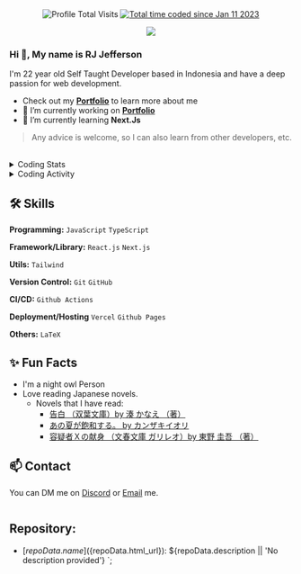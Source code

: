 <div align="center" id="top">

![<hr />][hr-style]

<!--
<img alt="spotify-github-profile" src="https://spotify-github-profile.vercel.app/api/view?uid=215lqconp3eomcjzwaufygfri&cover_image=true&theme=novatorem&show_offline=true&background_color=121212&interchange=false&bar_color=53b14f&bar_color_cover=false" />

<br />

<code><t:1704150000:t></code>
<a href='https://discord.com/users/606481557615542273' target='_blank'><img src="https://api.statusbadges.me/badge/status/606481557615542273?label=Discord%20Status&style=flat" alt="status"></a>-->

<br>
<img alt="Profile Total Visits" src="https://komarev.com/ghpvc/?username=jeffersonrj14&label=Profile%20Visits&color=1b7565&style=flat" />
<a href="https://wakatime.com/@jeffersonrj14"><img src="https://wakatime.com/badge/user/012554dc-b24b-4b6b-90bf-92214455e325.svg?&color=1b7565&style=flat" alt="Total time coded since Jan 11 2023" /></a>

<br>

<a href="https://github.com/jeffersonrj14"><img src="https://badges.pufler.dev/contributors/jeffersonrj14/jeffersonrj14?size=50&padding=5&perRow=10&bots=true" /></a><br>


</div >

<h3>Hi 👋, My name is RJ Jefferson</h3>

I'm 22 year old Self Taught Developer based in Indonesia and have a deep passion for web development.

- Check out my **[Portfolio](https://jeffersonrj.com/about)** to learn more about me 
- 🚀 I’m currently working on  **[Portfolio](https://jeffersonrj.com)**
- 🌱 I’m currently learning **Next.Js**

> Any advice is welcome, so I can also learn from other developers, etc.
<br>

<details>
  <summary>Coding Stats</summary>

  ![langs](https://wakatime.com/share/@jeffersonrj14/136eb683-c873-4692-abe8-b3a1d880659b.svg)
</details>

<details>
  <summary>Coding Activity</summary>

  ![activity](https://wakatime.com/share/@jeffersonrj14/ada550c6-38ce-47ab-bd1d-129b1679f376.svg)
</details>


## 🛠️ Skills

**Programming:** `JavaScript` `TypeScript`

**Framework/Library:** `React.js` `Next.js`

**Utils:** `Tailwind`

**Version Control:** `Git` `GitHub`

**CI/CD:** `Github Actions`

**Deployment/Hosting** `Vercel` `Github Pages`

**Others:** `LaTeX` 



## ✨ Fun Facts
- I'm a night owl Person
- Love reading Japanese novels.
  - Novels that I have read: 
    - [告白 （双葉文庫）by 	湊 かなえ （著）](https://honto.jp/netstore/pd-book_03247858.html)
    - [あの夏が飽和する。 by 	カンザキイオリ](https://honto.jp/ebook/pd_30499106.html)
    - [容疑者Ｘの献身 （文春文庫 ガリレオ）by 	東野 圭吾 （著）](https://honto.jp/netstore/pd-book_03022366.html)

## 📫 Contact

 You can DM me on [Discord](https://discordapp.com/users/606481557615542273) or [Email](mailto:jefferson@jeffersonrj.com) me.

![<hr />][hr-style]

## Repository:
- [${repoData.name}](${repoData.html_url}): ${repoData.description || 'No description provided'}
`;
<!-- ## ⭐ Languages: 
- Native in <code>Indonesian</code>, conversant in <code>English</code> and <code>Japanese</code>.<br>
  - Indonesia → Mother Tongue Language
  - English → Basic Working Proficiency
  - Japanese → Basic working proficiency (N3～N2 Level)
> Any advice is welcome, so I can also learn from other developers, etc. -->


<!-- I'm 22 years old and have a deep passion for web development. Currently, I'm building web projects using my frontend skills. I love creating engaging and user-friendly web experiences using various frameworks and technologies. I am currently learning web development at <a href="https://zerotomastery.io">Zero To Mastery Academy</a>, where I am constantly honing my skills and knowledge in these fields. <br/>
Aside from my tech interests, I'm a Japanese language enthusiast. I read novels, news, and articles in Japanese. I also love Japanese culture and have great respect for it. -->

<!-- Projects
--------

<details>
  <summary>Recent Projects</summary>

  - [jeffersonrj14/jeffersonrj.com](https://github.com/jeffersonrj14/jeffersonrj.com): My portfolio is created using Next.js, Tailwind, and Framer Motion. I might add more in the future. I keep my portfolio as simple as I can.

</details>

<details>
  <summary>Old Projects</summary>

  - [jeffersonrj14/Pokemon-short-game](https://github.com/jeffersonrj14/Pokemon-short-game) (May 2022 - Jun 2022): .
</details> -->

<!--
Support
--------

<p>
	<a href="https://ko-fi.com/jeffersonrj14"> 
		<img align="left" src="https://img.shields.io/badge/Ko--fi-F16061?style=flat&logo=ko-fi&logoColor=white" height="auto" width="100" alt="jeffersonrj14" />
	</a>
</p>
<p>
	<a href="https://www.buymeacoffee.com/jeffersonrj14"> 
		<img align="left" src="https://img.shields.io/badge/Buy_Me_A_Coffee-FFDD00?style=flat&logo=buy-me-a-coffee&logoColor=black" height="auto" width="200" alt="jeffersonrj14" />
	</a>
</p>
<br><br>




<!--
石の上にも三年
<blockquote>このコースを頑張っています。数ヶ月後には実務経験を得られることを期待しています。</blockquote>
-->




<!-- 
====== Line ====== 
-->

 [hr-style]: https://capsule-render.vercel.app/api?type=rect&color=gradient&height=2

 <!-- 
====== Tech Stack ====== 
-->
<!-- Wakatime -->
[wakatime-badge]: https://img.shields.io/badge/WakaTime-000000?style=for-the-badge&logo=WakaTime&logoColor=white
[wakatime-link]: https://wakatime.com

<!-- Github Action -->
[githubaction-badge]: https://img.shields.io/badge/github%20actions-%232671E5.svg?style=for-the-badge&logo=githubactions&logoColor=white
[githubaction-link]: https://github.com/features/actions

<!-- MYSQL -->
[mysql-badge]: https://img.shields.io/badge/MySQL-005C84?style=for-the-badge&logo=mysql&logoColor=white
[mysql-link]: https://www.mysql.com

<!-- After Effects -->
[aftereffects-badge]: https://img.shields.io/badge/After%20Effects-31A8FF?style=for-the-badge&logo=Adobe%20after%20effects&logoColor=black
[aftereffects-link]: https://www.adobe.com/products/aftereffects/campaign/pricing.html?sdid=L3XTTPNV&mv=search&mv2=paidsearch&ef_id=Cj0KCQjwy4KqBhD0ARIsAEbCt6gopXRRt3qDcExi234ozoP4GIX_5K2nlahEFBOD9y5sYYCbj7qnHzAaAkOBEALw_wcB%3AG%3As&s_kwcid=AL%213085%213%21636707352609%21e%21%21g%21%21after+effects%21703952805%2138400810418&gclid=Cj0KCQjwy4KqBhD0ARIsAEbCt6gopXRRt3qDcExi234ozoP4GIX_5K2nlahEFBOD9y5sYYCbj7qnHzAaAkOBEALw_wcB

<!-- Canva -->
[canva-badge]: https://img.shields.io/badge/Canva-%2300C4CC.svg?style=for-the-badge&logo=Canva&logoColor=white
[canva-link]: https://www.canva.com

<!-- AlpineJS -->
[alpinejs-badge]: https://img.shields.io/badge/Alpine%20JS-black?style=for-the-badge&logo=alpinedotjs&logoColor=8BC0D0
[alpinejs-link]: https://alpinejs.dev

<!-- Astro -->
[astro-badge]: https://img.shields.io/badge/Astro-0C1222?style=for-the-badge&logo=astro&logoColor=FDFDFE
[astro-link]: https://astro.build

<!-- Bootstrap -->
[bootstrap-badge]: https://img.shields.io/badge/bootstrap-%23563D7C.svg?style=for-the-badge&logo=bootstrap&logoColor=white
[bootstrap-link]: https://getbootstrap.com

<!-- Font Awesome -->
[fontawesome-badge]: https://img.shields.io/badge/Font_Awesome-339AF0?style=for-the-badge&logo=fontawesome&logoColor=white
[fontawesome-link]: https://fontawesome.com

<!-- Github Pages -->
[githubpages-badge]: https://img.shields.io/badge/GitHub%20Pages-222222?style=for-the-badge&logo=GitHub%20Pages&logoColor=white
[githubpages-link]: https://pages.github.com

<!-- Jekyll -->
[jekyll-badge]: https://img.shields.io/badge/Jekyll-CC0000?style=for-the-badge&logo=Jekyll&logoColor=white
[jekyll-link]: https://jekyllrb.com

<!-- Jquery -->
[jquery-badge]: https://img.shields.io/badge/jQuery-0769AD?style=for-the-badge&logo=jquery&logoColor=white
[jquery-link]: https://jquery.com

<!-- NextJS -->
[nextjs-badge]: https://img.shields.io/badge/next%20js-000000?style=for-the-badge&logo=nextdotjs&logoColor=white
[nextjs-link]: https://img.shields.io/badge/next%20js-000000?style=for-the-badge&logo=nextdotjs&logoColor=white

<!-- NodeJS -->
[nodejs-badge]: https://img.shields.io/badge/node.js-6DA55F?style=for-the-badge&logo=node.js&logoColor=white
[nodejs-link]: https://nodejs.org/en

<!-- NPM -->
[npm-badge]: https://img.shields.io/badge/npm-CB3837?style=for-the-badge&logo=npm&logoColor=white
[npm-link]: https://www.npmjs.com

<!-- PNPM -->
[pnpm-badge]: https://img.shields.io/badge/pnpm-yellow?style=for-the-badge&logo=pnpm&logoColor=white
[pnpm-link]: https://pnpm.io

<!-- React -->
[react-badge]: https://img.shields.io/badge/react-%2320232a.svg?style=for-the-badge&logo=react&logoColor=%2361DAFB
[react-link]: https://react.dev

<!-- React Router -->
[reactrouter-badge]: https://img.shields.io/badge/React_Router-CA4245?style=for-the-badge&logo=react-router&logoColor=white
[reactrouter-link]: https://reactrouter.com/en/main

<!-- Redux -->
[redux-badge]: https://img.shields.io/badge/redux-%23593d88.svg?style=for-the-badge&logo=redux&logoColor=white
[redux-link]: https://redux.js.org

<!-- SASS -->
[sass-badge]: https://img.shields.io/badge/SASS-hotpink.svg?style=for-the-badge&logo=SASS&logoColor=white
[sass-link]: https://sass-lang.com

<!-- Tailwind CSS -->
[tailwind-badge]: https://img.shields.io/badge/Tailwind_CSS-38B2AC?style=for-the-badge&logo=tailwind-css&logoColor=white
[tailwind-link]: https://tailwindcss.com

<!-- Vite -->
[vite-badge]: https://img.shields.io/badge/Vite-B73BFE?style=for-the-badge&logo=vite&logoColor=FFD62E
[vite-link]: https://vitejs.dev

<!-- Vue JS -->
[vue-badge]: https://img.shields.io/badge/vuejs-%2335495e.svg?style=for-the-badge&logo=vuedotjs&logoColor=%234FC08D
[vue-link]: https://vuejs.org

<!-- Yarn -->
[yarn-badge]: https://img.shields.io/badge/yarn-%232C8EBB.svg?style=for-the-badge&logo=yarn&logoColor=white
[yarn-link]: https://yarnpkg.com

<!-- Netlify -->
[netlify-badge]: https://img.shields.io/badge/netlify-%23000000.svg?style=for-the-badge&logo=netlify&logoColor=#00C7B7
[netlify-link]: https://www.netlify.com

<!-- Vercel -->
[vercel-badge]: https://img.shields.io/badge/Vercel-000000?style=for-the-badge&logo=vercel&logoColor=white
[vercel-link]: https://vercel.com/dashboard

<!-- Eclipse -->
[eclipse-badge]: https://img.shields.io/badge/Eclipse-2C2255?style=for-the-badge&logo=eclipse&logoColor=whit
[eclipse-link]: https://eclipseide.org

<!-- VS Code --> 
[vscode-badge]: https://img.shields.io/badge/VSCode-0078D4?style=for-the-badge&logo=visual%20studio%20code&logoColor=white
[vscode-link]: https://code.visualstudio.com

<!-- Eslint -->
[eslint-badge]: https://img.shields.io/badge/ESLint-4B3263?style=for-the-badge&logo=eslint&logoColor=white
[eslint-link]: https://eslint.org

<!-- Prettier -->
[prettier-badge]: https://img.shields.io/badge/prettier-1A2C34?style=for-the-badge&logo=prettier&logoColor=F7BA3E
[prettier-link]: https://prettier.io

<!-- C -->
[c-badge]: https://img.shields.io/badge/C-00599C?style=for-the-badge&logo=c&logoColor=white
[c-link]: https://www.w3schools.com/c/c_intro.php

<!-- CSS3 -->
[css-badge]: https://img.shields.io/badge/css3-%231572B6.svg?style=for-the-badge&logo=css3&logoColor=white
[css-link]: https://www.w3schools.com/css/css_intro.asp

<!-- HTML5 -->
[html-badge]: https://img.shields.io/badge/html5-%23E34F26.svg?style=for-the-badge&logo=html5&logoColor=white
[html-link]: https://www.w3schools.com/html/

<!-- Java --> 
[java-badge]: https://img.shields.io/badge/java-%23ED8B00.svg?style=for-the-badge&logo=java&logoColor=white
[java-link]: https://www.java.com/en/

<!-- Javascript -->
[javascript-badge]: https://img.shields.io/badge/javascript-%23323330.svg?style=for-the-badge&logo=javascript&logoColor=%23F7DF1E
[javascript-link]: https://www.javascript.com

<!-- LaTeX -->
[latex-badge]: https://img.shields.io/badge/latex-%23008080.svg?style=for-the-badge&logo=latex&logoColor=white
[latex-link]: https://www.latex-project.org

<!-- Markdown -->
[markdown-badge]: https://img.shields.io/badge/markdown-%23000000.svg?style=for-the-badge&logo=markdown&logoColor=white
[markdown-link]: https://learnmarkdown.com

<!-- Shell Script-->
[shell-badge]: https://img.shields.io/badge/Shell_Script-121011?style=for-the-badge&logo=gnu-bash&logoColor=white
[shell-link]: https://www.shellscript.sh

<!-- Solidity -->
[solidity-badge]: https://img.shields.io/badge/Solidity-black?style=for-the-badge&logo=solidity&logoColor=e6e6e6
[solidity-link]: https://soliditylang.org

<!-- Typescript -->
[typescript-badge]: https://img.shields.io/badge/typescript-%23007ACC.svg?style=for-the-badge&logo=typescript&logoColor=white
[typescript-link]: https://www.typescriptlang.org

<!-- Git -->
[git-badge]: https://img.shields.io/badge/Git-F05032?style=for-the-badge&logo=git&logoColor=white
[git-link]: https://git-scm.com

<!-- Github -->
[github-badge]: https://img.shields.io/badge/GitHub-181717?style=for-the-badge&logo=github&logoColor=white
[github-link]: https://github.com

<!-- Sublime Text -->
[sublime-badge]: https://img.shields.io/badge/sublime_text-%23575757.svg?&style=for-the-badge&logo=sublime-text&logoColor=important
[sublime-link]: https://www.sublimetext.com




